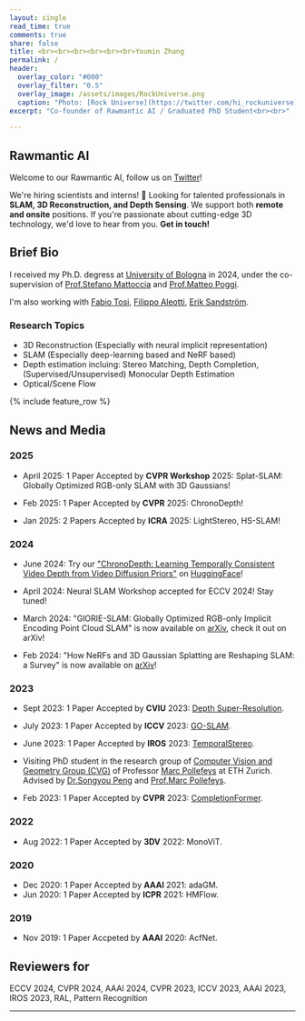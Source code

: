 ```yaml
---
layout: single
read_time: true
comments: true
share: false
title: <br><br><br><br><br><br>Youmin Zhang
permalink: /
header:
  overlay_color: "#000"
  overlay_filter: "0.5"
  overlay_image: /assets/images/RockUniverse.png
  caption: "Photo: [Rock Universe](https://twitter.com/hi_rockuniverse)"
excerpt: "Co-founder of Rawmantic AI / Graduated PhD Student<br><br>"

---
```



## Rawmantic AI

Welcome to our Rawmantic AI, follow us on [Twitter](https://twitter.com/hi_Rawmantic)!

We're hiring scientists and interns! 🚀 Looking for talented professionals in **SLAM, 3D Reconstruction, and Depth Sensing**. We support both **remote and onsite** positions. If you're passionate about cutting-edge 3D technology, we'd love to hear from you. **Get in touch!**


## Brief Bio

I received my Ph.D. degress at [University of Bologna](https://www.unibo.it/en) in 2024, under the co-supervision of [Prof.Stefano Mattoccia](http://vision.deis.unibo.it/~smatt/Site/Home.html) and [Prof.Matteo Poggi](https://mattpoggi.github.io/).

I'm also working with [Fabio Tosi](https://fabiotosi92.github.io/), [Filippo Aleotti](https://filippoaleotti.github.io/website/), [Erik Sandström](https://scholar.google.com/citations?user=phiETm4AAAAJ&hl=en).

<!--span style="color:red">I am on track to complete my PhD in February 2024. I'm actively looking for a research position.</span-->


### Research Topics

* 3D Reconstruction (Especially with neural implicit representation)
* SLAM (Especially deep-learning based and NeRF based)
* Depth estimation incluing: Stereo Matching, Depth Completion, (Supervised/Unsupervised) Monocular Depth Estimation
* Optical/Scene Flow

<div id='featured'></div>

{% include feature_row %}

## News and Media

### 2025

* April 2025: 1 Paper Accepted by **CVPR Workshop** 2025: Splat-SLAM: Globally Optimized RGB-only SLAM with 3D Gaussians!

* Feb 2025: 1 Paper Accepted by **CVPR** 2025: ChronoDepth!

* Jan 2025: 2 Papers Accepted by **ICRA** 2025: LightStereo, HS-SLAM!

### 2024

* June 2024: Try our ["ChronoDepth: Learning Temporally Consistent Video Depth from Video Diffusion Priors"](https://jhaoshao.github.io/ChronoDepth/) on [HuggingFace](https://huggingface.co/jhshao/ChronoDepth)!

* April 2024: Neural SLAM Workshop accepted for ECCV 2024! Stay tuned!

* March 2024: "GlORIE-SLAM: Globally Optimized RGB-only Implicit Encoding Point Cloud SLAM" is now available on [arXiv](https://arxiv.org/abs/2403.19549v2), check it out on arXiv!

* Feb 2024: "How NeRFs and 3D Gaussian Splatting are Reshaping SLAM: a Survey" is now available on [arXiv](https://arxiv.org/pdf/2402.13255.pdf)!

### 2023

* Sept 2023: 1 Paper Accepted by **CVIU** 2023: [Depth Super-Resolution](https://youmi-zym.github.io/publications/).

* July 2023: 1 Paper Accepted by **ICCV** 2023: [GO-SLAM](https://youmi-zym.github.io/projects/GO-SLAM/).

* June 2023: 1 Paper Accepted by **IROS** 2023: [TemporalStereo](https://youmi-zym.github.io/projects/TemporalStereo/).

<!-- -->
* Visiting PhD student in the research group of [Computer Vision and Geometry Group (CVG)](http://www.cvg.ethz.ch/index.php) of Professor [Marc Pollefeys](https://people.inf.ethz.ch/pomarc/) at ETH Zurich. Advised by [Dr.Songyou Peng](https://pengsongyou.github.io/) and [Prof.Marc Pollefeys](https://people.inf.ethz.ch/pomarc/).

* Feb 2023: 1 Paper Accepted by **CVPR** 2023: [CompletionFormer](https://youmi-zym.github.io/projects/CompletionFormer/).

### 2022

* Aug 2022: 1 Paper Accepted by **3DV** 2022: MonoViT.

### 2020

* Dec 2020: 1 Paper Accepted by **AAAI** 2021: adaGM.
* Jun 2020: 1 Paper Accepted by **ICPR** 2021: HMFlow.

### 2019

* Nov 2019: 1 Paper Accpeted by **AAAI** 2020: AcfNet.

## Reviewers for

ECCV 2024, CVPR 2024, AAAI 2024, CVPR 2023, ICCV 2023, AAAI 2023, IROS 2023, RAL, Pattern Recognition

---
